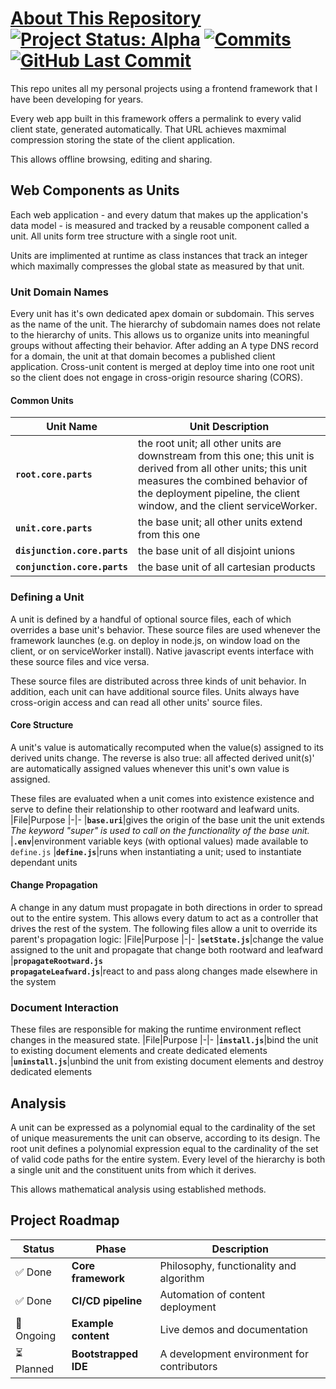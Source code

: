 # [About This Repository](https://github.com/EJAugust/EJAugust) [![Project Status: Alpha](https://img.shields.io/badge/Project%20Status-Alpha-orange)](https://www.repostatus.org/#alpha) [![Commits](https://img.shields.io/github/commit-activity/t/EJAugust/EJAugust)](https://github.com/your-username/your-repo) [![GitHub Last Commit](https://img.shields.io/github/last-commit/EJAugust/EJAugust)](https://github.com/EJAugust/EJAugust)
This repo unites all my personal projects using a frontend framework that I have been developing for years.

Every web app built in this framework offers a permalink to every valid client state, generated automatically. That URL achieves maxmimal compression storing the state of the client application.

This allows offline browsing, editing and sharing.

## Web Components as Units
Each web application - and every datum that makes up the application's data model - is measured and tracked by a reusable component called a unit. All units form tree structure with a single root unit.

Units are implimented at runtime as class instances that track an integer which maximally compresses the global state as measured by that unit.

### Unit Domain Names
Every unit has it's own dedicated apex domain or subdomain. This serves as the name of the unit. The hierarchy of subdomain names does not relate to the hierarchy of units. This allows us to organize units into meaningful groups without affecting their behavior. After adding an A type DNS record for a domain, the unit at that domain becomes a published client application. Cross-unit content is merged at deploy time into one root unit so the client does not engage in cross-origin resource sharing (CORS).

#### Common Units

|Unit Name|Unit Description
|-|-
|**`root.core.parts`**|the root unit; all other units are downstream from this one; this unit is derived from all other units; this unit measures the combined behavior of the deployment pipeline, the client window, and the client serviceWorker.
|**`unit.core.parts`**|the base unit; all other units extend from this one
|**`disjunction.core.parts`**|the base unit of all disjoint unions
|**`conjunction.core.parts`**|the base unit of all cartesian products

### Defining a Unit
A unit is defined by a handful of optional source files, each of which overrides a base unit's behavior. These source files are used whenever the framework launches (e.g. on deploy in node.js, on window load on the client, or on serviceWorker install). Native javascript events interface with these source files and vice versa.

These source files are distributed across three kinds of unit behavior. In addition, each unit can have additional source files. Units always have cross-origin access and can read all other units' source files.

#### Core Structure
A unit's value is automatically recomputed when the value(s) assigned to its derived units change. The reverse is also true: all affected derived unit(s)' are automatically assigned values whenever this unit's own value is assigned.

These files are evaluated when a unit comes into existence existence and serve to define their relationship to other rootward and leafward units.
|File|Purpose
|-|-
|**`base.uri`**|gives the origin of the base unit the unit extends<br>*The keyword "super" is used to call on the functionality of the base unit.*
|**`.env`**|environment variable keys (with optional values) made available to `define.js`
|**`define.js`**|runs when instantiating a unit; used to instantiate dependant units

#### Change Propagation
A change in any datum must propagate in both directions in order to spread out to the entire system. This allows every datum to act as a controller that drives the rest of the system. The following files allow a unit to override its parent's propagation logic:
|File|Purpose
|-|-
|**`setState.js`**|change the value assigned to the unit and propagate that change both rootward and leafward
|**`propagateRootward.js`**<br>**`propagateLeafward.js`**|react to and pass along changes made elsewhere in the system

### Document Interaction
These files are responsible for making the runtime environment reflect changes in the measured state.
|File|Purpose
|-|-
|**`install.js`**|bind the unit to existing document elements and create dedicated elements
|**`uninstall.js`**|unbind the unit from existing document elements and destroy dedicated elements

## Analysis
A unit can be expressed as a polynomial equal to the cardinality of the set of unique measurements the unit can observe, according to its design. The root unit defines a polynomial expression equal to the cardinality of the set of valid code paths for the entire system. Every level of the hierarchy is both a single unit and the constituent units from which it derives.

This allows mathematical analysis using established methods.

## Project Roadmap
|Status|Phase|Description
|-|-|-
|✅ Done|**Core framework**|Philosophy, functionality and algorithm
|✅ Done|**CI/CD pipeline**|Automation of content deployment
|🔄 Ongoing|**Example content**|Live demos and documentation
|⏳ Planned|**Bootstrapped IDE**|A development environment for contributors